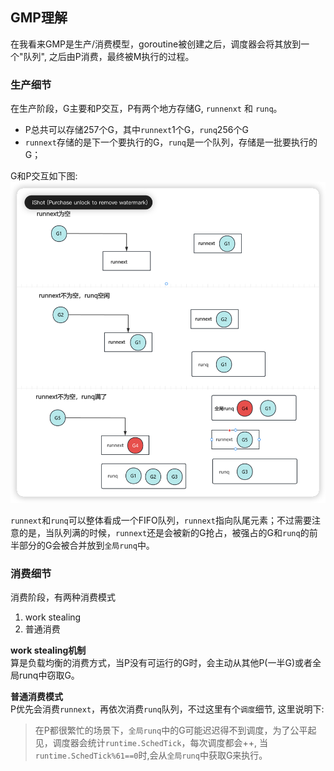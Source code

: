 ## GMP理解

在我看来GMP是生产/消费模型，goroutine被创建之后，调度器会将其放到一个"队列", 之后由P消费，最终被M执行的过程。


### 生产细节
在生产阶段，G主要和P交互，P有两个地方存储G, `runnenxt` 和 `runq`。
- P总共可以存储257个G，其中`runnext`1个G，`runq`256个G
- `runnext`存储的是下一个要执行的G，`runq`是一个队列，存储是一批要执行的G；

G和P交互如下图:
![Goroutine和P交互细节](g_to_p.png)

`runnext`和`runq`可以整体看成一个FIFO队列，`runnext`指向队尾元素；不过需要注意的是，当队列满的时候，`runnext`还是会被新的G抢占，被强占的G和`runq`的前半部分的G会被合并放到`全局runq`中。



### 消费细节
消费阶段，有两种消费模式
1. work stealing 
2. 普通消费

<strong>work stealing机制</strong>  
算是负载均衡的消费方式，当P没有可运行的G时，会主动从其他P(一半G)或者全局runq中窃取G。 

<strong>普通消费模式</strong>  
P优先会消费`runnext`，再依次消费`runq`队列，不过这里有个`调度`细节, 这里说明下:

> 在P都很繁忙的场景下，`全局runq`中的G可能迟迟得不到调度，为了公平起见，调度器会统计`runtime.SchedTick`，每次调度都会++, 当`runtime.SchedTick%61==0`时,会从`全局runq`中获取G来执行。

